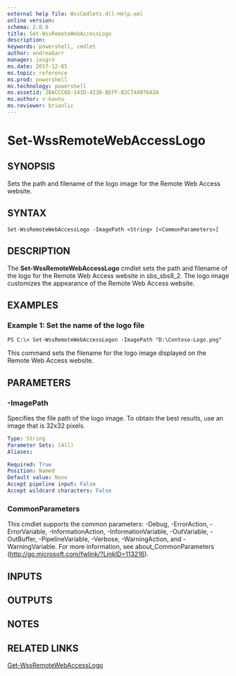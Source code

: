 ```yaml
---
external help file: WssCmdlets.dll-Help.xml
online version: 
schema: 2.0.0
title: Set-WssRemoteWebAccessLogo
description: 
keywords: powershell, cmdlet
author: andreabarr
manager: jasgro
ms.date: 2017-12-05
ms.topic: reference
ms.prod: powershell
ms.technology: powershell
ms.assetid: 2BACCC6D-141D-4238-BEFF-B2C748076A3A
ms.author: v-kaunu
ms.reviewer: brianlic
---
```


# Set-WssRemoteWebAccessLogo

## SYNOPSIS
Sets the path and filename of the logo image for the Remote Web Access website.

## SYNTAX

```
Set-WssRemoteWebAccessLogo -ImagePath <String> [<CommonParameters>]
```

## DESCRIPTION
The **Set-WssRemoteWebAccessLogo** cmdlet sets the path and filename of the logo for the Remote Web Access website in sbs_sbs8_2.
The logo image customizes the appearance of the Remote Web Access website.

## EXAMPLES

### Example 1: Set the name of the logo file
```
PS C:\> Set-WssRemoteWebAccessLogon -ImagePath "D:\Contoso-Logo.png"
```

This command sets the filename for the logo image displayed on the Remote Web Access website.

## PARAMETERS

### -ImagePath
Specifies the file path of the logo image.
To obtain the best results, use an image that is 32x32 pixels.

```yaml
Type: String
Parameter Sets: (All)
Aliases: 

Required: True
Position: Named
Default value: None
Accept pipeline input: False
Accept wildcard characters: False
```

### CommonParameters
This cmdlet supports the common parameters: -Debug, -ErrorAction, -ErrorVariable, -InformationAction, -InformationVariable, -OutVariable, -OutBuffer, -PipelineVariable, -Verbose, -WarningAction, and -WarningVariable. For more information, see about_CommonParameters (http://go.microsoft.com/fwlink/?LinkID=113216).

## INPUTS

## OUTPUTS

## NOTES

## RELATED LINKS

[Get-WssRemoteWebAccessLogo](./Get-WssRemoteWebAccessLogo.md)

